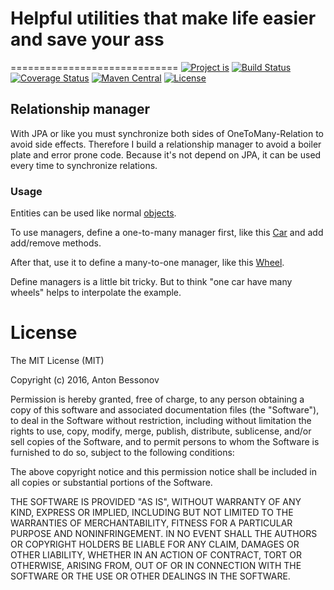 # Helpful utilities that make life easier and save your ass
=============================
[![Project is](https://img.shields.io/badge/Project%20is-fantastic-ff69b4.svg)](https://github.com/Bessonov/utils)
[![Build Status](https://travis-ci.org/Bessonov/utils.svg?branch=master)](https://travis-ci.org/Bessonov/utils)
[![Coverage Status](https://coveralls.io/repos/github/Bessonov/utils/badge.svg?branch=master)](https://coveralls.io/github/Bessonov/utils?branch=master)
[![Maven Central](https://maven-badges.herokuapp.com/maven-central/de.bessonov/utils/badge.svg)](https://maven-badges.herokuapp.com/maven-central/de.bessonov/utils/)
[![License](http://img.shields.io/:license-MIT-blue.svg)](https://raw.githubusercontent.com/Bessonov/utils/master/LICENSE.txt)


## Relationship manager

With JPA or like you must synchronize both sides of OneToMany-Relation to avoid side effects. Therefore I build a relationship manager to avoid a boiler plate and error prone code. Because it's not depend on JPA, it can be used every time to synchronize relations.

### Usage

Entities can be used like normal [objects](src/test/java/de/bessonov/utils/jpa/OneToManyToOneManagerTest.java).

To use managers, define a one-to-many manager first, like this [Car](src/test/java/de/bessonov/utils/jpa/Car.java) and add add/remove methods.

After that, use it to define a many-to-one manager, like this [Wheel](src/test/java/de/bessonov/utils/jpa/Wheel.java).

Define managers is a little bit tricky. But to think "one car have many wheels" helps to interpolate the example.

# License

The MIT License (MIT)

Copyright (c) 2016, Anton Bessonov

Permission is hereby granted, free of charge, to any person obtaining a copy
of this software and associated documentation files (the "Software"), to deal
in the Software without restriction, including without limitation the rights
to use, copy, modify, merge, publish, distribute, sublicense, and/or sell
copies of the Software, and to permit persons to whom the Software is
furnished to do so, subject to the following conditions:

The above copyright notice and this permission notice shall be included in
all copies or substantial portions of the Software.

THE SOFTWARE IS PROVIDED "AS IS", WITHOUT WARRANTY OF ANY KIND, EXPRESS OR
IMPLIED, INCLUDING BUT NOT LIMITED TO THE WARRANTIES OF MERCHANTABILITY,
FITNESS FOR A PARTICULAR PURPOSE AND NONINFRINGEMENT. IN NO EVENT SHALL THE
AUTHORS OR COPYRIGHT HOLDERS BE LIABLE FOR ANY CLAIM, DAMAGES OR OTHER
LIABILITY, WHETHER IN AN ACTION OF CONTRACT, TORT OR OTHERWISE, ARISING FROM,
OUT OF OR IN CONNECTION WITH THE SOFTWARE OR THE USE OR OTHER DEALINGS IN
THE SOFTWARE.

